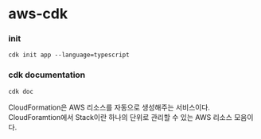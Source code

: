 # aws-cdk

### init
```
cdk init app --language=typescript
```

### cdk documentation
```
cdk doc
```

CloudFormation은 AWS 리소스를 자동으로 생성해주는 서비스이다.
CloudForamtion에서 Stack이란 하나의 단위로 관리할 수 있는 AWS 리소스 모음이다.